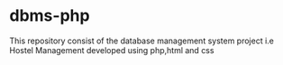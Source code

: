 # dbms-php
This repository consist of  the database management system project i.e Hostel Management developed using  php,html and css 
